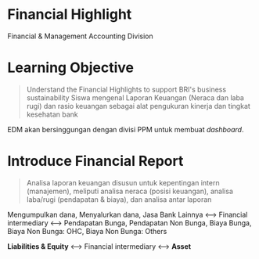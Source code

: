 # Financial Highlight
Financial & Management Accounting Division

# Learning Objective
> Understand the Financial Highlights to support BRI's business sustainability
> Siswa mengenal Laporan Keuangan (Neraca dan laba rugi) dan rasio keuangan sebagai alat pengukuran kinerja dan tingkat kesehatan bank

EDM akan bersinggungan dengan divisi PPM untuk membuat *dashboard*.

# Introduce Financial Report
> Analisa laporan keuangan disusun untuk kepentingan intern (manajemen), meliputi analisa neraca (posisi keuangan), analisa laba/rugi (pendapatan & biaya), dan analisa antar laporan

Mengumpulkan dana, Menyalurkan dana, Jasa Bank Lainnya <--> Financial intermediary <--> Pendapatan Bunga, Pendapatan Non Bunga, Biaya Bunga, Biaya Non Bunga: OHC, Biaya Non Bunga: Others

**Liabilities & Equity** <--> Financial intermediary <--> **Asset**
